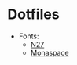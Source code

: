 # Dotfiles
- Fonts:
  - [N27](https://www.atipofoundry.com/fonts/n27)
  - [Monaspace](https://monaspace.githubnext.com/)
